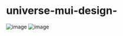 # universe-mui-design-
![image](https://github.com/vlantonakos/universe-mui-design-/assets/107072477/2d1ebfe2-d9d4-4653-8f32-ccae1093fbfc)
![image](https://github.com/vlantonakos/universe-mui-design-/assets/107072477/2d742f5c-f530-488b-8f83-a86ee0ee57c2)

